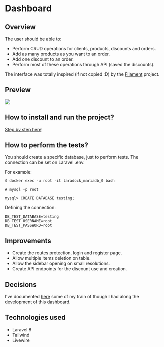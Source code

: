 # Dashboard

## Overview

The user should be able to:
 - Perform CRUD operations for clients, products, discounts and orders.
 - Add as many products as you want to an order.
 - Add one discount to an order.
 - Perform most of these operations through API (saved the discounts).

The interface was totally inspired (if not copied :D) by the [Filament](https://filamentphp.com/) project.
## Preview

![](https://github.com/henri1i/teste-desenvolvedor-php/blob/henri-borges/images/preview.gif?raw=true)

## How to install and run the project?
[Step by step here](https://github.com/henri1i/teste-desenvolvedor-php/blob/henri-borges/teste-junior.md)!

## How to perform the tests?
You should create a specific database, just to perform tests. The connection can be set on Laravel .env.

For example:

```terminal
$ docker exec -u root -it laradock_mariadb_0 bash

# mysql -p root

mysql> CREATE DATABASE testing;
```
Defining the connection:
```terminal
DB_TEST_DATABASE=testing
DB_TEST_USERNAME=root
DB_TEST_PASSWORD=root
```

## Improvements

 - Create the routes protection, login and register page.
 - Allow multiple items deletion on table.
 - Allow the sidebar opening on small resolutions.
 - Create API endpoints for the discount use and creation.

## Decisions

I've documented [here](https://github.com/henri1i/teste-desenvolvedor-php/blob/henri-borges/decisions.md) some of my train of though I had along the development of this dashboard.

## Technologies used
 - Laravel 8
 - Tailwind
 - Livewire
